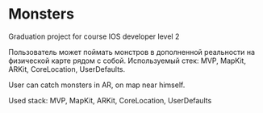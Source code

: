 # Monsters
Graduation project for course IOS developer level 2

Пользователь может поймать монстров в дополненной реальности на физической карте рядом с собой.
Используемый стек: MVP, MapKit, ARKit, CoreLocation, UserDefaults.



User can catch monsters in AR, on map near himself.

Used stack: MVP, MapKit, ARKit, CoreLocation, UserDefaults
